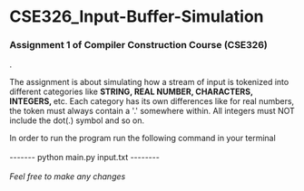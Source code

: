 # CSE326_Input-Buffer-Simulation
<h3>Assignment 1 of Compiler Construction Course (CSE326)</h3>. <p>The assignment is about simulating how a stream of input is tokenized into different categories like <strong>STRING, REAL NUMBER, CHARACTERS, INTEGERS, </strong> etc. Each category has its own differences like for real numbers, the token must always contain a '.' somewhere within. All integers must NOT include the dot(.) symbol and so on. </p>
In order to run the program run the following command in your terminal<br> <br>
------- python main.py input.txt -------- <br> <br>
<em>Feel free to make any changes</em>
